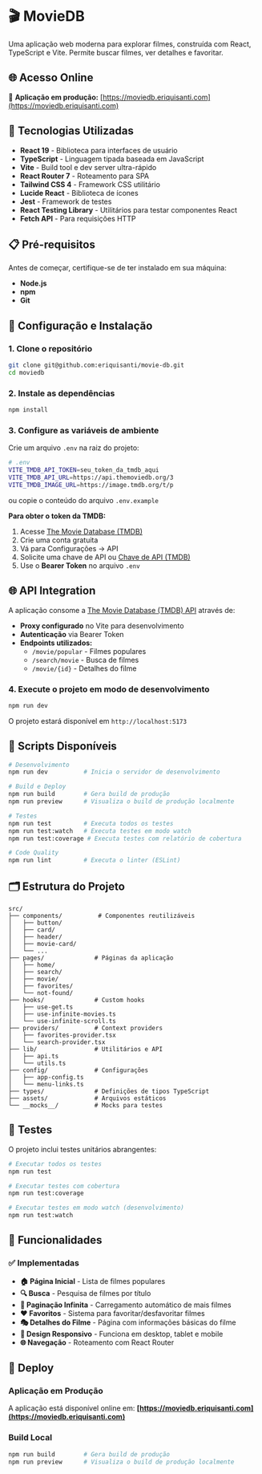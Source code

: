 # 🎬 MovieDB

Uma aplicação web moderna para explorar filmes, construída com React, TypeScript e Vite. Permite buscar filmes, ver detalhes e favoritar.

## 🌐 Acesso Online

🚀 **Aplicação em produção:** [https://moviedb.eriquisanti.com](https://moviedb.eriquisanti.com)

## 🚀 Tecnologias Utilizadas

- **React 19** - Biblioteca para interfaces de usuário
- **TypeScript** - Linguagem tipada baseada em JavaScript
- **Vite** - Build tool e dev server ultra-rápido
- **React Router 7** - Roteamento para SPA
- **Tailwind CSS 4** - Framework CSS utilitário
- **Lucide React** - Biblioteca de ícones
- **Jest** - Framework de testes
- **React Testing Library** - Utilitários para testar componentes React
- **Fetch API** - Para requisições HTTP

## 📋 Pré-requisitos

Antes de começar, certifique-se de ter instalado em sua máquina:

- **Node.js**
- **npm**
- **Git**

## 🔧 Configuração e Instalação

### 1. Clone o repositório

```bash
git clone git@github.com:eriquisanti/movie-db.git
cd moviedb
```

### 2. Instale as dependências

```bash
npm install
```

### 3. Configure as variáveis de ambiente

Crie um arquivo `.env` na raiz do projeto:

```bash
# .env
VITE_TMDB_API_TOKEN=seu_token_da_tmdb_aqui
VITE_TMDB_API_URL=https://api.themoviedb.org/3
VITE_TMDB_IMAGE_URL=https://image.tmdb.org/t/p
```

ou copie o conteúdo do arquivo `.env.example`

**Para obter o token da TMDB:**

1. Acesse [The Movie Database (TMDB)](https://www.themoviedb.org/)
2. Crie uma conta gratuita
3. Vá para Configurações → API
4. Solicite uma chave de API ou [Chave de API (TMDB)](https://www.themoviedb.org/settings/api)
5. Use o **Bearer Token** no arquivo `.env`

## 🌐 API Integration

A aplicação consome a [The Movie Database (TMDB) API](https://www.themoviedb.org/documentation/api) através de:

- **Proxy configurado** no Vite para desenvolvimento
- **Autenticação** via Bearer Token
- **Endpoints utilizados:**
  - `/movie/popular` - Filmes populares
  - `/search/movie` - Busca de filmes
  - `/movie/{id}` - Detalhes do filme

### 4. Execute o projeto em modo de desenvolvimento

```bash
npm run dev
```

O projeto estará disponível em `http://localhost:5173`

## 📜 Scripts Disponíveis

```bash
# Desenvolvimento
npm run dev          # Inicia o servidor de desenvolvimento

# Build e Deploy
npm run build        # Gera build de produção
npm run preview      # Visualiza o build de produção localmente

# Testes
npm run test         # Executa todos os testes
npm run test:watch   # Executa testes em modo watch
npm run test:coverage # Executa testes com relatório de cobertura

# Code Quality
npm run lint         # Executa o linter (ESLint)
```

## 🗂️ Estrutura do Projeto

```
src/
├── components/          # Componentes reutilizáveis
│   ├── button/
│   ├── card/
│   ├── header/
│   ├── movie-card/
│   └── ...
├── pages/              # Páginas da aplicação
│   ├── home/
│   ├── search/
│   ├── movie/
│   ├── favorites/
│   └── not-found/
├── hooks/              # Custom hooks
│   ├── use-get.ts
│   ├── use-infinite-movies.ts
│   └── use-infinite-scroll.ts
├── providers/          # Context providers
│   ├── favorites-provider.tsx
│   └── search-provider.tsx
├── lib/                # Utilitários e API
│   ├── api.ts
│   └── utils.ts
├── config/             # Configurações
│   ├── app-config.ts
│   └── menu-links.ts
├── types/              # Definições de tipos TypeScript
├── assets/             # Arquivos estáticos
└── __mocks__/          # Mocks para testes
```

## 🧪 Testes

O projeto inclui testes unitários abrangentes:

```bash
# Executar todos os testes
npm run test

# Executar testes com cobertura
npm run test:coverage

# Executar testes em modo watch (desenvolvimento)
npm run test:watch
```

## 🎯 Funcionalidades

### ✅ Implementadas

- **🏠 Página Inicial** - Lista de filmes populares
- **🔍 Busca** - Pesquisa de filmes por título
- **📱 Paginação Infinita** - Carregamento automático de mais filmes
- **❤️ Favoritos** - Sistema para favoritar/desfavoritar filmes
- **🎭 Detalhes do Filme** - Página com informações básicas do filme
- **📱 Design Responsivo** - Funciona em desktop, tablet e mobile
- **🌐 Navegação** - Roteamento com React Router

## 🚀 Deploy

### Aplicação em Produção

A aplicação está disponível online em: **[https://moviedb.eriquisanti.com](https://moviedb.eriquisanti.com)**

### Build Local

```bash
npm run build        # Gera build de produção
npm run preview      # Visualiza o build de produção localmente
```
